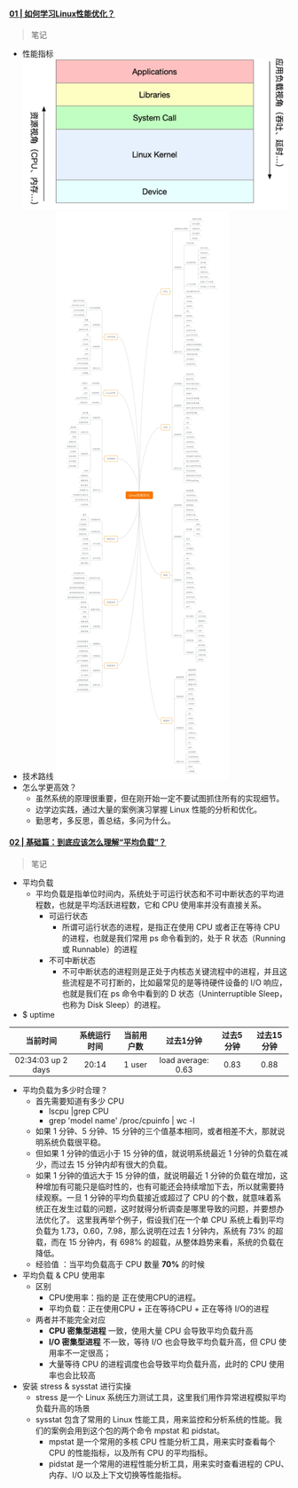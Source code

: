 #### [01 | 如何学习Linux性能优化？](https://time.geekbang.org/column/article/69346)

> 笔记

* 性能指标
![性能指标.png](https://github.com/hello-shf/talk-code/blob/master/images/性能指标.png?raw=true)
* 技术路线
![技术路线.png](https://github.com/hello-shf/talk-code/blob/master/images/技术路线.png?raw=true)
* 怎么学更高效？
    * 虽然系统的原理很重要，但在刚开始一定不要试图抓住所有的实现细节。
    * 边学边实践，通过大量的案例演习掌握 Linux 性能的分析和优化。
    * 勤思考，多反思，善总结，多问为什么。


#### [02 | 基础篇：到底应该怎么理解“平均负载”？](https://time.geekbang.org/column/article/69618)

> 笔记

* 平均负载
    * 平均负载是指单位时间内，系统处于可运行状态和不可中断状态的平均进程数，也就是平均活跃进程数，它和 CPU 使用率并没有直接关系。
        * 可运行状态
            * 所谓可运行状态的进程，是指正在使用 CPU 或者正在等待 CPU 的进程，也就是我们常用 ps 命令看到的，处于 R 状态（Running 或 Runnable）的进程
        * 不可中断状态
            * 不可中断状态的进程则是正处于内核态关键流程中的进程，并且这些流程是不可打断的，比如最常见的是等待硬件设备的 I/O 响应，也就是我们在 ps 命令中看到的 D 状态（Uninterruptible Sleep，也称为 Disk Sleep）的进程。
* $ uptime

| 当前时间 | 系统运行时间 | 当前用户数 | 过去1分钟 | 过去5分钟 | 过去15分钟 |
| :---: | :---: | :----: | :---: | :---: | :---: |
| 02:34:03 up 2 days | 20:14 | 1 user | load average: 0.63 | 0.83 | 0.88 |

* 平均负载为多少时合理？
    * 首先需要知道有多少 CPU
        * lscpu |grep CPU
        * grep 'model name' /proc/cpuinfo | wc -l
    * 如果 1 分钟、5 分钟、15 分钟的三个值基本相同，或者相差不大，那就说明系统负载很平稳。
    * 但如果 1 分钟的值远小于 15 分钟的值，就说明系统最近 1 分钟的负载在减少，而过去 15 分钟内却有很大的负载。
    * 如果 1 分钟的值远大于 15 分钟的值，就说明最近 1 分钟的负载在增加，这种增加有可能只是临时性的，也有可能还会持续增加下去，所以就需要持续观察。一旦 1 分钟的平均负载接近或超过了 CPU 的个数，就意味着系统正在发生过载的问题，这时就得分析调查是哪里导致的问题，并要想办法优化了。
这里我再举个例子，假设我们在一个单 CPU 系统上看到平均负载为 1.73，0.60，7.98，那么说明在过去 1 分钟内，系统有 73% 的超载，而在 15 分钟内，有 698% 的超载，从整体趋势来看，系统的负载在降低。
    * 经验值 ：当平均负载高于 CPU 数量 **70%** 的时候
* 平均负载 & CPU 使用率
    * 区别
        * CPU使用率：指的是 正在使用CPU的进程。
        * 平均负载：正在使用CPU + 正在等待CPU + 正在等待 I/O的进程
    * 两者并不能完全对应
        * **CPU 密集型进程** 一致，使用大量 CPU 会导致平均负载升高
        * **I/O 密集型进程** 不一致，等待 I/O 也会导致平均负载升高，但 CPU 使用率不一定很高；
        * 大量等待 CPU 的进程调度也会导致平均负载升高，此时的 CPU 使用率也会比较高
* 安装 stress & sysstat 进行实操
    * stress 是一个 Linux 系统压力测试工具，这里我们用作异常进程模拟平均负载升高的场景
    * sysstat 包含了常用的 Linux 性能工具，用来监控和分析系统的性能。我们的案例会用到这个包的两个命令 mpstat 和 pidstat。
        * mpstat 是一个常用的多核 CPU 性能分析工具，用来实时查看每个 CPU 的性能指标，以及所有 CPU 的平均指标。
        * pidstat 是一个常用的进程性能分析工具，用来实时查看进程的 CPU、内存、I/O 以及上下文切换等性能指标。